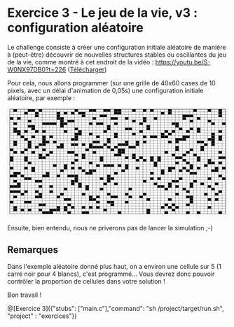 # Exercice 3 - Le jeu de la vie, v3 : configuration aléatoire

Le challenge consiste à créer une configuration initiale aléatoire de manière à (peut-être) découvrir de nouvelles structures stables ou oscillantes du jeu de la vie, comme montré à cet endroit de la vidéo : https://youtu.be/S-W0NX97DB0?t=226 ([Télécharger](https://github.com/pworontzoff/playground-AnimPaper-Life-Enonces/blob/master/markdowns/videos/animEx3.mp4?raw=true))

Pour cela, nous allons programmer (sur une grille de 40x60 cases de 10 pixels, avec un délai d'animation de 0,05s) une configuration initiale aléatoire, par exemple :

![vie3](img/ex3.png)

Ensuite, bien entendu, nous ne priverons pas de lancer la simulation ;-)

## Remarques

Dans l'exemple aléatoire donné plus haut, on a environ une cellule sur 5 (1 carré noir pour 4 blancs), c'est programmé... Vous devrez donc pouvoir contrôler la proportion de cellules dans votre solution !

Bon travail !

@[Exercice 3]({"stubs": ["main.c"],"command": "sh /project/target/run.sh", "project" : "exercices"})
